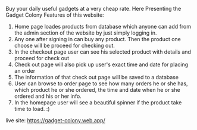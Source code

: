 Buy your daily useful gadgets at a very cheap rate. Here Presenting the Gadget Colony
Features of this website:
1) Home page loades products from database which anyone can add from the admin section of the website by just simply logging in.
2) Any one after signing in can buy any product. Then the product one choose will be proceed for checking out.
3) In the checkout page user can see his selected product with details and proceed for check out
4) Check out page will also pick up user's exact time and date for placing an order 
5) The information of that check out page will be saved to a database
6) User can browse to order page to see how many orders he or she has, which product he or she ordered, the time and date when he or she ordered and his or her info.
7) In the homepage user will see a beautiful spinner if the product take time to load. :)

live site: https://gadget-colony.web.app/

